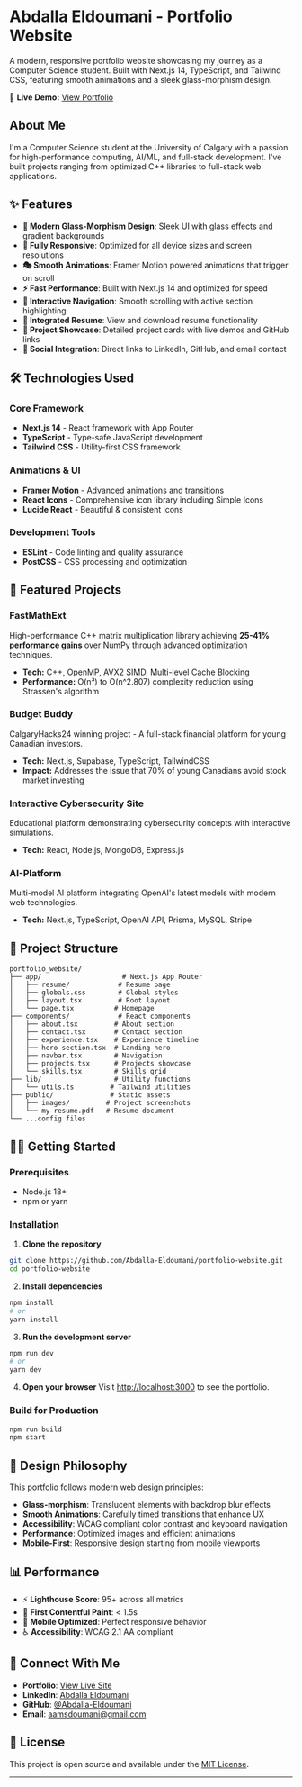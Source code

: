 # Abdalla Eldoumani - Portfolio Website

A modern, responsive portfolio website showcasing my journey as a Computer Science student. Built with Next.js 14, TypeScript, and Tailwind CSS, featuring smooth animations and a sleek glass-morphism design.

🌟 **Live Demo:** [View Portfolio](your-portfolio-url-here)

## About Me

I'm a Computer Science student at the University of Calgary with a passion for high-performance computing, AI/ML, and full-stack development. I've built projects ranging from optimized C++ libraries to full-stack web applications.

## ✨ Features

- **🎨 Modern Glass-Morphism Design**: Sleek UI with glass effects and gradient backgrounds
- **📱 Fully Responsive**: Optimized for all device sizes and screen resolutions
- **🎭 Smooth Animations**: Framer Motion powered animations that trigger on scroll
- **⚡ Fast Performance**: Built with Next.js 14 and optimized for speed
- **🎯 Interactive Navigation**: Smooth scrolling with active section highlighting
- **📄 Integrated Resume**: View and download resume functionality
- **💼 Project Showcase**: Detailed project cards with live demos and GitHub links
- **🔗 Social Integration**: Direct links to LinkedIn, GitHub, and email contact

## 🛠️ Technologies Used

### Core Framework
- **Next.js 14** - React framework with App Router
- **TypeScript** - Type-safe JavaScript development
- **Tailwind CSS** - Utility-first CSS framework

### Animations & UI
- **Framer Motion** - Advanced animations and transitions
- **React Icons** - Comprehensive icon library including Simple Icons
- **Lucide React** - Beautiful & consistent icons

### Development Tools
- **ESLint** - Code linting and quality assurance
- **PostCSS** - CSS processing and optimization

## 🚀 Featured Projects

### FastMathExt
High-performance C++ matrix multiplication library achieving **25-41% performance gains** over NumPy through advanced optimization techniques.
- **Tech:** C++, OpenMP, AVX2 SIMD, Multi-level Cache Blocking
- **Performance:** O(n³) to O(n^2.807) complexity reduction using Strassen's algorithm

### Budget Buddy
CalgaryHacks24 winning project - A full-stack financial platform for young Canadian investors.
- **Tech:** Next.js, Supabase, TypeScript, TailwindCSS
- **Impact:** Addresses the issue that 70% of young Canadians avoid stock market investing

### Interactive Cybersecurity Site
Educational platform demonstrating cybersecurity concepts with interactive simulations.
- **Tech:** React, Node.js, MongoDB, Express.js

### AI-Platform
Multi-model AI platform integrating OpenAI's latest models with modern web technologies.
- **Tech:** Next.js, TypeScript, OpenAI API, Prisma, MySQL, Stripe

## 📁 Project Structure

```
portfolio_website/
├── app/                    # Next.js App Router
│   ├── resume/            # Resume page
│   ├── globals.css        # Global styles
│   ├── layout.tsx         # Root layout
│   └── page.tsx          # Homepage
├── components/            # React components
│   ├── about.tsx         # About section
│   ├── contact.tsx       # Contact section
│   ├── experience.tsx    # Experience timeline
│   ├── hero-section.tsx  # Landing hero
│   ├── navbar.tsx        # Navigation
│   ├── projects.tsx      # Projects showcase
│   └── skills.tsx        # Skills grid
├── lib/                  # Utility functions
│   └── utils.ts         # Tailwind utilities
├── public/              # Static assets
│   ├── images/         # Project screenshots
│   └── my-resume.pdf   # Resume document
└── ...config files
```

## 🏃‍♂️ Getting Started

### Prerequisites
- Node.js 18+ 
- npm or yarn

### Installation

1. **Clone the repository**
```bash
git clone https://github.com/Abdalla-Eldoumani/portfolio-website.git
cd portfolio-website
```

2. **Install dependencies**
```bash
npm install
# or
yarn install
```

3. **Run the development server**
```bash
npm run dev
# or
yarn dev
```

4. **Open your browser**
Visit [http://localhost:3000](http://localhost:3000) to see the portfolio.

### Build for Production

```bash
npm run build
npm start
```

## 🎨 Design Philosophy

This portfolio follows modern web design principles:

- **Glass-morphism**: Translucent elements with backdrop blur effects
- **Smooth Animations**: Carefully timed transitions that enhance UX
- **Accessibility**: WCAG compliant color contrast and keyboard navigation
- **Performance**: Optimized images and efficient animations
- **Mobile-First**: Responsive design starting from mobile viewports

## 📊 Performance

- ⚡ **Lighthouse Score**: 95+ across all metrics
- 🚀 **First Contentful Paint**: < 1.5s
- 📱 **Mobile Optimized**: Perfect responsive behavior
- ♿ **Accessibility**: WCAG 2.1 AA compliant

## 🤝 Connect With Me

- **Portfolio**: [View Live Site](your-portfolio-url-here)
- **LinkedIn**: [Abdalla Eldoumani](https://www.linkedin.com/in/abdallaeldoumani/)
- **GitHub**: [@Abdalla-Eldoumani](https://github.com/Abdalla-Eldoumani)
- **Email**: [aamsdoumani@gmail.com](mailto:aamsdoumani@gmail.com)

## 📄 License

This project is open source and available under the [MIT License](LICENSE).

---
